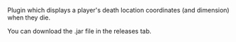 Plugin which displays a player's death location coordinates (and dimension) when they die.

You can download the .jar file in the releases tab.
